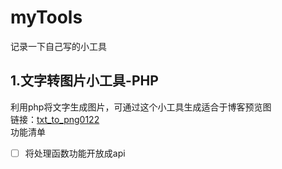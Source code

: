 # myTools
记录一下自己写的小工具

1.文字转图片小工具-PHP
------------
利用php将文字生成图片，可通过这个小工具生成适合于博客预览图<br>
链接：[txt_to_png0122][1]<br>
功能清单<br>
- [ ] 将处理函数功能开放成api


  [1]: ./txt_to_png0122/README.MD